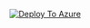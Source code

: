 [![Deploy To Azure](https://docs.microsoft.com/en-us/azure/templates/media/deploy-to-azure.svg)](https://portal.azure.com/#blade/Microsoft_Azure_CreateUIDef/CustomDeploymentBlade/uri/https%3A%2F%2Fraw.githubusercontent.com%2Fsebassem%2FARMUI%2Fmain%2deploy.json/uiFormDefinitionUri/https%3A%2Fraw.githubusercontent.com%2Fsebassem%2FARMUI%2Fmain/ARMUI-eslz.json)